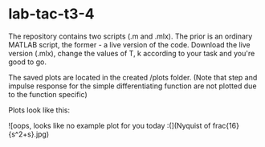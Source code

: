 # lab-tac-t3-4
The repository contains two scripts (.m and .mlx). The prior is an ordinary MATLAB script, the former - a live version of the code.
Download the live version (.mlx), change the values of T, k according to your task and you're good to go.

The saved plots are located in the created /plots folder.
(Note that step and impulse response for the simple differentiating function are not plotted due to the function specific)

Plots look like this:

![oops, looks like no example plot for you today :(](Nyquist of frac{16}{s^2+s}.jpg)
